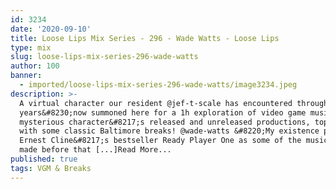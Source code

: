 ```yaml
---
id: 3234
date: '2020-09-10'
title: Loose Lips Mix Series - 296 - Wade Watts - Loose Lips
type: mix
slug: loose-lips-mix-series-296-wade-watts
author: 100
banner:
  - imported/loose-lips-mix-series-296-wade-watts/image3234.jpeg
description: >-
  A virtual character our resident @jef-t-scale has encountered throughout the
  years&#8230;now summoned here for a 1h exploration of video game music, this
  mysterious character&#8217;s released and unreleased productions, topped off
  with some classic Baltimore breaks! @wade-watts &#8220;My existence pre-dates
  Ernest Cline&#8217;s bestseller Ready Player One as some of the music has been
  made before that [...]Read More...
published: true
tags: VGM & Breaks
---
```

